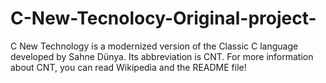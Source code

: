# C-New-Tecnolocy-Original-project-
C New Technology is a modernized version of the Classic C language developed by Sahne Dünya. Its abbreviation is CNT. For more information about CNT, you can read Wikipedia and the README file!
